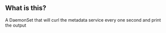 ## What is this?
A DaemonSet that will curl the metadata service every one second and print the output
